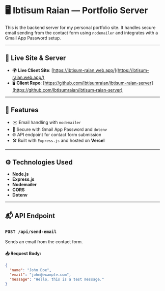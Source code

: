 # 🖥 Ibtisum Raian — Portfolio Server

This is the backend server for my personal portfolio site. It handles secure email sending from the contact form using `nodemailer` and integrates with a Gmail App Password setup.

---

## 🔗 Live Site & Server

- 🌍 **Live Client Site**: [https://ibtisum-raian.web.app/](https://ibtisum-raian.web.app/)  
- 🖥 **Client Repo**: [https://github.com/Ibtisumraian/ibtisum-raian-server](https://github.com/Ibtisumraian/ibtisum-raian-server)

---

## 🚀 Features

- ✉️ Email handling with `nodemailer`
- 🔐 Secure with Gmail App Password and `dotenv`
- 🌐 API endpoint for contact form submission
- 🛠 Built with `Express.js` and hosted on **Vercel**

---

## ⚙️ Technologies Used

- **Node.js**
- **Express.js**
- **Nodemailer**
- **CORS**
- **Dotenv**

---

## 📬 API Endpoint

### `POST /api/send-email`

Sends an email from the contact form.

#### 📥 Request Body:

```json Example :
{
  "name": "John Doe",
  "email": "john@example.com",
  "message": "Hello, this is a test message."
}


